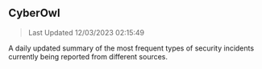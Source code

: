 ## CyberOwl 
> Last Updated 12/03/2023 02:15:49 


A daily updated summary of the most frequent types of security incidents currently being reported from different sources.

